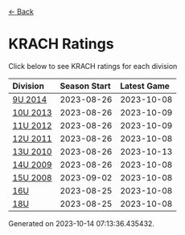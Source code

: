 [<- Back](../readme.md)
# KRACH Ratings
Click below to see KRACH ratings for each division

| Division | Season Start | Latest Game |
| :-- | :-- | :-- |
| [9U 2014](9U-2014-ratings.md) | 2023-08-26 | 2023-10-08 |
| [10U 2013](10U-2013-ratings.md) | 2023-08-26 | 2023-10-09 |
| [11U 2012](11U-2012-ratings.md) | 2023-08-26 | 2023-10-09 |
| [12U 2011](12U-2011-ratings.md) | 2023-08-26 | 2023-10-08 |
| [13U 2010](13U-2010-ratings.md) | 2023-08-26 | 2023-10-13 |
| [14U 2009](14U-2009-ratings.md) | 2023-08-26 | 2023-10-08 |
| [15U 2008](15U-2008-ratings.md) | 2023-09-02 | 2023-10-08 |
| [16U](16U-ratings.md) | 2023-08-25 | 2023-10-08 |
| [18U](18U-ratings.md) | 2023-08-25 | 2023-10-08 |

Generated on 2023-10-14 07:13:36.435432.
